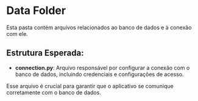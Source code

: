 # Data Folder

Esta pasta contém arquivos relacionados ao banco de dados e à conexão com ele.

## Estrutura Esperada:
- **connection.py**: Arquivo responsável por configurar a conexão com o banco de dados, incluindo credenciais e configurações de acesso.

Esse arquivo é crucial para garantir que o aplicativo se comunique corretamente com o banco de dados.
